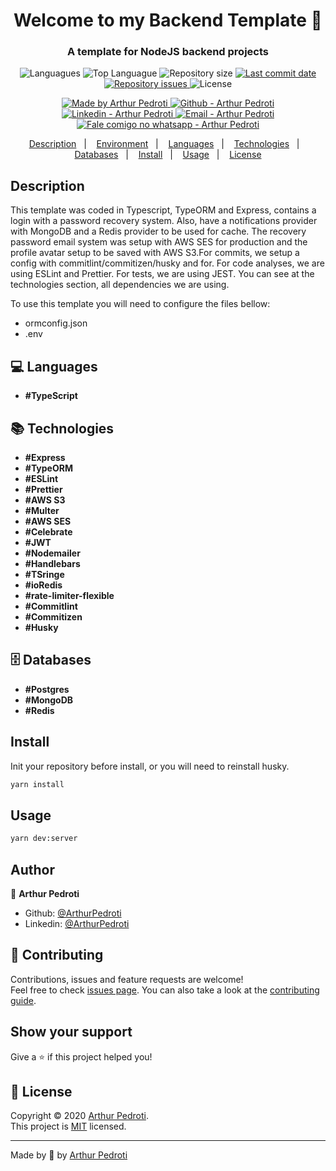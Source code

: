 <h1 align="center">Welcome to my Backend Template 👋</h1>

<h3 align="center" >
  A template for NodeJS backend projects
</h3>

<p align="center">
  <img alt="Languagues" src="https://img.shields.io/github/languages/count/ArthurPedroti/node-backend-template">
  <img alt="Top Languague" src="https://img.shields.io/github/languages/top/ArthurPedroti/node-backend-template">
  <img alt="Repository size" src="https://img.shields.io/github/repo-size/ArthurPedroti/node-backend-template">
  <a href="https://github.com/ArthurPedroti/node-backend-template/commits/master">
    <img alt="Last commit date" src="https://img.shields.io/github/last-commit/ArthurPedroti/node-backend-template">
  </a>
   <a href="https://github.com/ArthurPedroti/node-backend-template/issues">
    <img alt="Repository issues" src="https://img.shields.io/github/issues/ArthurPedroti/node-backend-template">
  </a>
  <img alt="License" src="https://img.shields.io/github/license/ArthurPedroti/node-backend-template">
</p>
<p align="center">

  <a href="https://github.com/ArthurPedroti" target="_blank">
    <img alt="Made by Arthur Pedroti" src="https://img.shields.io/badge/made%20by-Arthur_Pedroti-informational">
  </a>
  <a href="https://github.com/ArthurPedroti" target="_blank" >
    <img alt="Github - Arthur Pedroti" src="https://img.shields.io/badge/Github--%23F8952D?style=social&logo=github">
  </a>
  <a href="https://www.linkedin.com/in/arthurpedroti/" target="_blank" >
    <img alt="Linkedin - Arthur Pedroti" src="https://img.shields.io/badge/Linkedin--%23F8952D?style=social&logo=linkedin">
  </a>
  <a href="mailto:arthurpedroti@gmail.com" target="_blank" >
    <img alt="Email - Arthur Pedroti" src="https://img.shields.io/badge/Email--%23F8952D?style=social&logo=gmail">
  </a>
  <a href="https://api.whatsapp.com/send?phone=5519991830454"
        target="_blank" >
    <img alt="Fale comigo no whatsapp - Arthur Pedroti" src="https://img.shields.io/badge/Whatsapp--%23F8952D?style=social&logo=whatsapp">
  </a>

</p>

<p align="center">
  <a href="#Description">Description</a>&nbsp;&nbsp;&nbsp;|&nbsp;&nbsp;&nbsp;
  <a href="#rocket-environment">Environment</a>&nbsp;&nbsp;&nbsp;|&nbsp;&nbsp;&nbsp;
  <a href="#computer-languages">Languages</a>&nbsp;&nbsp;&nbsp;|&nbsp;&nbsp;&nbsp;
  <a href="#books-technologies">Technologies</a>&nbsp;&nbsp;&nbsp;|&nbsp;&nbsp;&nbsp;
    <a href="#file_cabinet-databases">Databases</a>&nbsp;&nbsp;&nbsp;|&nbsp;&nbsp;&nbsp;
  <a href="#install">Install</a>&nbsp;&nbsp;&nbsp;|&nbsp;&nbsp;&nbsp;
  <a href="#books-usage">Usage</a>&nbsp;&nbsp;&nbsp;|&nbsp;&nbsp;&nbsp;
  <a href="#memo-license">License</a>
</p>

## Description

This template was coded in Typescript, TypeORM and Express, contains a login with a password recovery system. Also, have a notifications provider with MongoDB and a Redis provider to be used for cache. The recovery password email system was setup with AWS SES for production and the profile avatar setup to be saved with AWS S3.For commits, we setup a config with commitlint/commitizen/husky and for. For code analyses, we are using ESLint and Prettier. For tests, we are using JEST. You can see at the technologies section, all dependencies we are using.

To use this template you will need to configure the files bellow:

- ormconfig.json
- .env

## :computer: Languages

- **#TypeScript**

## :books: Technologies

- **#Express**
- **#TypeORM**
- **#ESLint**
- **#Prettier**
- **#AWS S3**
- **#Multer**
- **#AWS SES**
- **#Celebrate**
- **#JWT**
- **#Nodemailer**
- **#Handlebars**
- **#TSringe**
- **#ioRedis**
- **#rate-limiter-flexible**
- **#Commitlint**
- **#Commitizen**
- **#Husky**

## :file_cabinet: Databases

- **#Postgres**
- **#MongoDB**
- **#Redis**

## Install

Init your repository before install, or you will need to reinstall husky.

```sh
yarn install
```

## Usage

```sh
yarn dev:server
```

## Author

👤 **Arthur Pedroti**

* Github: [@ArthurPedroti](https://github.com/ArthurPedroti)
* Linkedin: [@ArthurPedroti](https://www.linkedin.com/in/arthurpedroti)

## 🤝 Contributing

Contributions, issues and feature requests are welcome!<br />Feel free to check [issues page](https://github.com/ArthurPedroit/Template/issues). You can also take a look at the [contributing guide](https://github.com/ArthurPedroit/Template/blob/master/CONTRIBUTING.md).

## Show your support

Give a ⭐️ if this project helped you!

## 📝 License

Copyright © 2020 [Arthur Pedroti](https://github.com/ArthurPedroti).<br />
This project is [MIT](https://github.com/ArthurPedroit/Template/blob/master/LICENSE) licensed.

---

Made by :blue_heart: by [Arthur Pedroti](https://github.com/ArthurPedroti)
